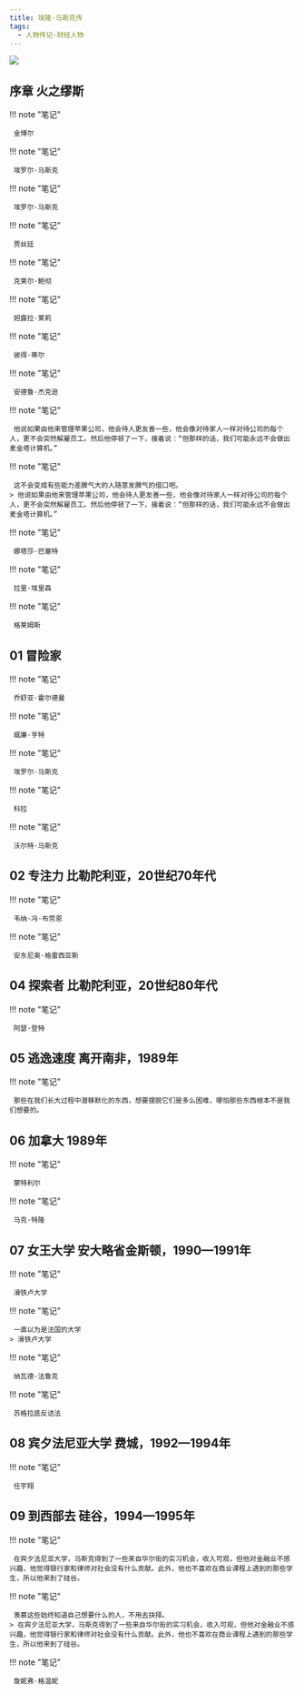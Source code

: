 ```yaml
---
title: 埃隆·马斯克传
tags:
  - 人物传记-财经人物
---
```


![](https://cdn.weread.qq.com/weread/cover/37/cpplatform_gmaqcuuuamjkvu7knomjim/t7_cpplatform_gmaqcuuuamjkvu7knomjim1703077934.jpg)


## 序章 火之缪斯




!!! note "笔记"

	 金博尔 


!!! note "笔记"

	 埃罗尔·马斯克 


!!! note "笔记"

	 埃罗尔·马斯克 


!!! note "笔记"

	 贾丝廷 


!!! note "笔记"

	 克莱尔·鲍彻 


!!! note "笔记"

	 妲露拉·莱莉 


!!! note "笔记"

	 彼得·蒂尔 


!!! note "笔记"

	 安德鲁·杰克逊 


!!! note "笔记"

	 他说如果由他来管理苹果公司，他会待人更友善一些，他会像对待家人一样对待公司的每个人，更不会突然解雇员工。然后他停顿了一下，接着说：“但那样的话，我们可能永远不会做出麦金塔计算机。” 


!!! note "笔记"

	 这不会变成有些能力差脾气大的人随意发脾气的借口吧。 
	> 他说如果由他来管理苹果公司，他会待人更友善一些，他会像对待家人一样对待公司的每个人，更不会突然解雇员工。然后他停顿了一下，接着说：“但那样的话，我们可能永远不会做出麦金塔计算机。”




!!! note "笔记"

	 娜塔莎·巴塞特 


!!! note "笔记"

	 拉里·埃里森 


!!! note "笔记"

	 格莱姆斯 


## 01 冒险家




!!! note "笔记"

	 乔舒亚·霍尔德曼 


!!! note "笔记"

	 威廉·亨特 


!!! note "笔记"

	 埃罗尔·马斯克 


!!! note "笔记"

	 科拉 


!!! note "笔记"

	 沃尔特·马斯克 


## 02 专注力 比勒陀利亚，20世纪70年代




!!! note "笔记"

	 韦纳·冯·布劳恩 


!!! note "笔记"

	 安东尼奥·格雷西亚斯 


## 04 探索者 比勒陀利亚，20世纪80年代




!!! note "笔记"

	 阿瑟·登特 


## 05 逃逸速度 离开南非，1989年




!!! note "笔记"

	 那些在我们长大过程中潜移默化的东西，想要摆脱它们是多么困难，哪怕那些东西根本不是我们想要的。 


## 06 加拿大 1989年




!!! note "笔记"

	 蒙特利尔 


!!! note "笔记"

	 马克·特隆 


## 07 女王大学 安大略省金斯顿，1990—1991年




!!! note "笔记"

	 滑铁卢大学 


!!! note "笔记"

	 一直以为是法国的大学 
	> 滑铁卢大学




!!! note "笔记"

	 纳瓦德·法鲁克 


!!! note "笔记"

	 苏格拉底反诘法 


## 08 宾夕法尼亚大学 费城，1992—1994年




!!! note "笔记"

	 任宇翔 


## 09 到西部去 硅谷，1994—1995年




!!! note "笔记"

	 在宾夕法尼亚大学，马斯克得到了一些来自华尔街的实习机会，收入可观，但他对金融业不感兴趣，他觉得银行家和律师对社会没有什么贡献。此外，他也不喜欢在商业课程上遇到的那些学生，所以他来到了硅谷。 


!!! note "笔记"

	 羡慕这些始终知道自己想要什么的人，不用去抉择。 
	> 在宾夕法尼亚大学，马斯克得到了一些来自华尔街的实习机会，收入可观，但他对金融业不感兴趣，他觉得银行家和律师对社会没有什么贡献。此外，他也不喜欢在商业课程上遇到的那些学生，所以他来到了硅谷。




!!! note "笔记"

	 詹妮弗·格温妮 


